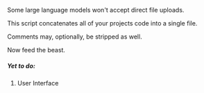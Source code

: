 Some large language models won't accept direct file uploads. 

This script concatenates all of your projects code into a single file.

Comments may, optionally, be stripped as well.

Now feed the beast.

##### Yet to do: <br/>
1. User Interface